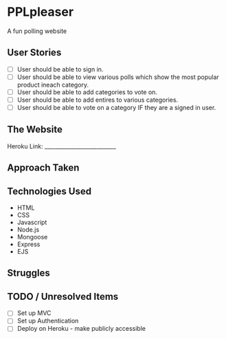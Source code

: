 # PPLpleaser
A fun polling website

## User Stories
- [ ] User should be able to sign in.
- [ ] User should be able to view various polls which show the most popular product ineach category.
- [ ] User should be able to add categories to vote on.
- [ ] User should be able to add entires to various categories.
- [ ] User should be able to vote on a category IF they are a signed in user.

## The Website
Heroku Link: __________________________

## Approach Taken

## Technologies Used
- HTML
- CSS
- Javascript
- Node.js
- Mongoose
- Express
- EJS

## Struggles

## TODO / Unresolved Items
- [ ] Set up MVC
- [ ] Set up Authentication
- [ ] Deploy on Heroku - make publicly accessible
